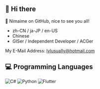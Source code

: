 ## 👋 Hi there
💬 Nimaime on GitHub, nice to see you all!

- zh-CN / ja-JP / en-US
- Chinese
- GISer / Independent Developer / ACGer

My E-Mail Address: <lylusually@hotmail.com>

## 💻 Programming Languages

![C#](https://img.shields.io/badge/C%23-%23239120.svg?style=flat-square&logo=csharp&logoColor=fff)
![Python](https://img.shields.io/badge/-Python-3776ab?style=flat-square&logo=python&logoColor=fff)
![Flutter](https://img.shields.io/badge/-Flutter-4acffd?style=flat-square&logo=flutter&logoColor=fff)
